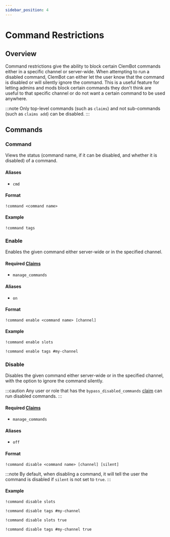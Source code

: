 ```yaml
---
sidebar_position: 4
---
```


# Command Restrictions

## Overview

Command restrictions give the ability to block certain ClemBot commands either in a specific channel or server-wide.
When attempting to run a disabled command, ClemBot can either let the user know that the command is disabled or will silently ignore the command.
This is a useful feature for letting admins and mods block certain commands they don't think are useful to that specific channel or do not want a certain command to be used anywhere.

:::note
Only top-level commands (such as `claims`) and not sub-commands (such as `claims add`) can be disabled.
:::

## Commands

### Command

Views the status (command name, if it can be disabled, and whether it is disabled) of a command.

#### Aliases
- `cmd`

#### Format

```
!command <command name>
```

#### Example

```
!command tags
```

### Enable

Enables the given command either server-wide or in the specified channel.

#### Required [Claims](./Claims.md)
- `manage_commands`

#### Aliases
- `on`

#### Format

```
!command enable <command name> [channel]
```

#### Example

```txt title="Enable a command server-wide"
!command enable slots
```

```txt title="Enable a command in a specific channel"
!command enable tags #my-channel
```

### Disable

Disables the given command either server-wide or in the specified channel, with the option to ignore the command silently.

:::caution
Any user or role that has the `bypass_disabled_commands` [claim](./Claims.md) can run disabled commands.
:::

#### Required [Claims](./Claims.md)
- `manage_commands`

#### Aliases
- `off`

#### Format

```
!command disable <command name> [channel] [silent]
```

:::note
By default, when disabling a command, it will tell the user the command is disabled if `silent` is not set to `true`.
:::

#### Example

```txt title="Disable a command server-wide"
!command disable slots
```

```txt title="Disable a command in a specific channel"
!command disable tags #my-channel
```

```txt title="Disable a command server-wide, silently"
!command disable slots true
```

```txt title="Disable a command in a specific channel, silently"
!command disable tags #my-channel true
```